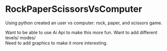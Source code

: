 # RockPaperScissorsVsComputer
Using python created an user vs computer: rock, paper, and scissors game. 

Want to be able to use Ai Api to make this more fun. 
Want to add different levels/ modes/  
Need to add graphics to make it more interesting. 
